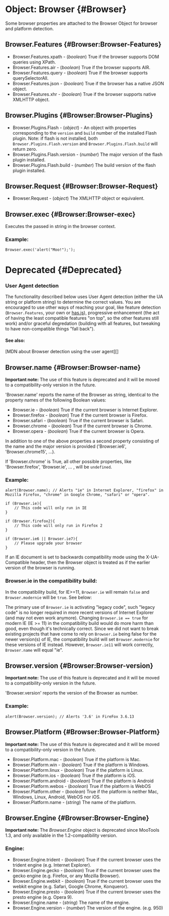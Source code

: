 Object: Browser {#Browser}
==========================

Some browser properties are attached to the Browser Object for browser and platform detection.

Browser.Features {#Browser:Browser-Features}
--------------------------------------------

* Browser.Features.xpath - (*boolean*) True if the browser supports DOM queries using XPath.
* Browser.Features.air - (*boolean*)  True if the browser supports AIR.
* Browser.Features.query - (*boolean*) True if the browser supports querySelectorAll.
* Browser.Features.json - (*boolean*) True if the browser has a native JSON object.
* Browser.Features.xhr - (*boolean*) True if the browser supports native XMLHTTP object.

Browser.Plugins {#Browser:Browser-Plugins}
------------------------------------------

* Browser.Plugins.Flash - (*object*) - An object with properties corresponding to the `version` and `build` number of the installed Flash plugin. Note: if flash is not installed, both `Browser.Plugins.Flash.version` and `Browser.Plugins.Flash.build` will return zero.
* Browser.Plugins.Flash.version - (*number*) The major version of the flash plugin installed.
* Browser.Plugins.Flash.build - (*number*) The build version of the flash plugin installed.

Browser.Request {#Browser:Browser-Request}
------------------------------------------

* Browser.Request - (*object*) The XMLHTTP object or equivalent.

Browser.exec {#Browser:Browser-exec}
------------------------------------

Executes the passed in string in the browser context.

### Example:

	Browser.exec('alert("Moo!");');


Deprecated {#Deprecated}
========================

### User Agent detection

The functionality described below uses User Agent detection (either the UA string or platform string) to determine the correct values. You are encouraged to use other ways of reaching your goal, like feature detection (`Browser.Features`, your own or [has.js][]), progressive enhancement (the act of having the least compatible features "on top", so the other features still work) and/or graceful degredation (building with all features, but tweaking to have non-compatible things "fall back").

#### See also:

[MDN about Browser detection using the user agent][]

[has.js]: https://github.com/phiggins42/has.js
[MDN about Browser detection using theu ser agent]: https://developer.mozilla.org/en-US/docs/Browser_detection_using_the_user_agent

Browser.name {#Browser:Browser-name}
------------------------------------

**Important note:** The use of this feature is deprecated and it will be moved to a compatibility-only version in the future.

'Browser.name' reports the name of the Browser as string, identical to the property names of the following Boolean values:

* Browser.ie - (*boolean*) True if the current browser is Internet Explorer.
* Browser.firefox - (*boolean*) True if the current browser is Firefox.
* Browser.safari - (*boolean*) True if the current browser is Safari.
* Browser.chrome - (*boolean*) True if the current browser is Chrome.
* Browser.opera - (*boolean*) True if the current browser is Opera.

In addition to one of the above properties a second property consisting of the name and the major version is provided ('Browser.ie6', 'Browser.chrome15', ...).

If 'Browser.chrome' is True, all other possible properties, like 'Browser.firefox', 'Browser.ie', ... , will be `undefined`.

### Example:

	alert(Browser.name); // Alerts "ie" in Internet Explorer, "firefox" in Mozilla Firefox, "chrome" in Google Chrome, "safari" or "opera".

	if (Browser.ie){
		// This code will only run in IE
	}

	if (Browser.firefox2){
		// This code will only run in Firefox 2
	}

	if (Browser.ie6 || Browser.ie7){
		// Please upgrade your browser
	}

If an IE document is set to backwards compatibility mode using the X-UA-Compatible header, then the Browser object is treated as if the earlier version of the browser is running.

### Browser.ie in the compatibility build:

In the compatibility build, for IE&gt;=11, `Browser.ie` will remain `false` and `Browser.modernie` will be `true`. See below:

The primary use of `Browser.ie` is activating "legacy code", such "legacy code" is no longer required in more recent versions of Internet Explorer (and may not even work anymore). Changing `Browser.ie == true` for modern IE (IE &gt;= 11) in the compatibility build would do more harm than good, even though it's technically correct. Since we did not want to break existing projects that have come to rely on `Browser.ie` being false for the newer version(s) of IE, the compatibility build will set `Browser.modernie` for these versions of IE instead. However, `Browser.ie11` will work correctly, `Browser.name` will equal "ie".

Browser.version {#Browser:Browser-version}
------------------------------------------

**Important note:** The use of this feature is deprecated and it will be moved to a compatibility-only version in the future.

'Browser.version' reports the version of the Browser as number.

### Example:

	alert(Browser.version); // Alerts '3.6' in FireFox 3.6.13

Browser.Platform {#Browser:Browser-Platform}
--------------------------------------------

**Important note:** The use of this feature is deprecated and it will be moved to a compatibility-only version in the future.

* Browser.Platform.mac - (*boolean*) True if the platform is Mac.
* Browser.Platform.win - (*boolean*) True if the platform is Windows.
* Browser.Platform.linux - (*boolean*) True if the platform is Linux.
* Browser.Platform.ios - (*boolean*) True if the platform is iOS.
* Browser.Platform.android - (*boolean*) True if the platform is Android
* Browser.Platform.webos - (*boolean*) True if the platform is WebOS
* Browser.Platform.other - (*boolean*) True if the platform is neither Mac, Windows, Linux, Android, WebOS nor iOS.
* Browser.Platform.name - (*string*) The name of the platform.

Browser.Engine {#Browser:Browser-Engine}
----------------------------------------

**Important note:** The *Browser.Engine* object is deprecated since MooTools 1.3, and only available in the 1.2-compatibility version.

### Engine:

* Browser.Engine.trident - (*boolean*) True if the current browser uses the trident engine (e.g. Internet Explorer).
* Browser.Engine.gecko - (*boolean*) True if the current browser uses the gecko engine (e.g. Firefox, or any Mozilla Browser).
* Browser.Engine.webkit - (*boolean*) True if the current browser uses the webkit engine (e.g. Safari, Google Chrome, Konqueror).
* Browser.Engine.presto - (*boolean*) True if the current browser uses the presto engine (e.g. Opera 9).
* Browser.Engine.name - (*string*) The name of the engine.
* Browser.Engine.version - (*number*) The version of the engine. (e.g. 950)
